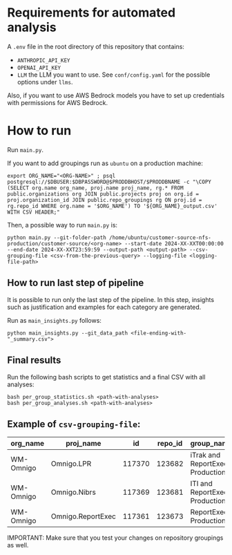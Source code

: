 # Requirements for automated analysis

A `.env` file in the root directory of this repository that contains:
- `ANTHROPIC_API_KEY`
- `OPENAI_API_KEY`
- `LLM` the LLM you want to use. See `conf/config.yaml` for the possible options under `llms`.

Also, if you want to use AWS Bedrock models you have to set up credentials with permissions for AWS Bedrock.

# How to run

Run `main.py`.

If you want to add groupings run as `ubuntu` on a production machine:
```
export ORG_NAME="<ORG-NAME>" ; psql postgresql://$DBUSER:$DBPASSWORD@$PRODDBHOST/$PRODDBNAME -c "\COPY (SELECT org.name org_name, proj.name proj_name, rg.* FROM public.organizations org JOIN public.projects proj on org.id = proj.organization_id JOIN public.repo_groupings rg ON proj.id = rg.repo_id WHERE org.name = '$ORG_NAME') TO '${ORG_NAME}_output.csv' WITH CSV HEADER;"
```

Then, a possible way to run `main.py` is:
```
python main.py --git-folder-path /home/ubuntu/customer-source-nfs-production/customer-source/<org-name> --start-date 2024-XX-XXT00:00:00 --end-date 2024-XX-XXT23:59:59 --output-path <output-path> --csv-grouping-file <csv-from-the-previous-query> --logging-file <logging-file-path>
```

## How to run last step of pipeline

It is possible to run only the last step of the pipeline. In this step, insights such as justification and examples for each category are generated.

Run as `main_insights.py` follows:
```
python main_insights.py --git_data_path <file-ending-with-"_summary.csv">
```

## Final results

Run the following bash scripts to get statistics and a final CSV with all analyses:
```
bash per_group_statistics.sh <path-with-analyses>
bash per_group_analyses.sh <path-with-analyses>
```

## Example of `csv-grouping-file`:

| org_name   | proj_name         | id     | repo_id | group_name                   | created                  | updated                  |
|------------|-------------------|--------|---------|------------------------------|--------------------------|--------------------------|
| WM-Omnigo  | Omnigo.LPR        | 117370 | 123682  | iTrak and ReportExec-Production | 2025-02-14 12:16:29.282859 | 2025-02-17 11:54:10.373370 |
| WM-Omnigo  | Omnigo.Nibrs      | 117369 | 123681  | ITI and ReportExec-Production   | 2025-02-14 12:16:26.716019 | 2025-02-17 11:54:10.538395 |
| WM-Omnigo  | Omnigo.ReportExec | 117361 | 123673  | ReportExec-Production           | 2025-02-14 12:02:40.196524 | 2025-02-17 11:54:10.872026 |

IMPORTANT: Make sure that you test your changes on repository groupings as well.
